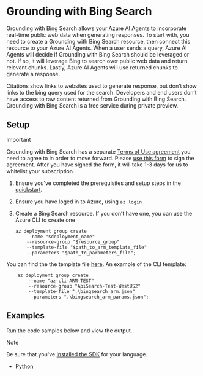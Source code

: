# Grounding with Bing Search 

Grounding with Bing Search allows your Azure AI Agents to incorporate real-time public web data when generating responses. To start with, you need to create a Grounding with Bing Search resource, then connect this resource to your Azure AI Agents. When a user sends a query, Azure AI Agents will decide if Grounding with Bing Search should be leveraged or not. If so, it will leverage Bing to search over public web data and return relevant chunks. Lastly, Azure AI Agents will use returned chunks to generate a response.  

Citations show links to websites used to generate response, but don’t show links to the bing query used for the search. Developers and end users don’t have access to raw content returned from Grounding with Bing Search. Grounding with Bing Search is a free service during private preview. 	 

## Setup  

> [!IMPORTANT]
> Grounding with Bing Search has a separate [Terms of Use agreement](https://www.microsoft.com/en-us/bing/apis/grounding-legal-preview) you need to agree to in order to move forward. Please [use this form](https://forms.office.com/r/2j3Sgu8S9K) to sign the agreement. After you have signed the form, it will take 1-3 days for us to whitelist your subscription.

1. Ensure you've completed the prerequisites and setup steps in the [quickstart](../../quickstart.md).

1. Ensure you have loged in to Azure, using `az login`

1. Create a Bing Search resource. If you don’t have one, you can use the Azure CLI to create one 
    
    ```console
    az deployment group create​  
        --name "$deployment_name"​  
        --resource-group "$resource_group"​  
        --template-file "$path_to_arm_template_file"​  
        --parameters "$path_to_parameters_file";​  
    ```
You can find the the template file [here](../bingsearch_arm.json).
An example of the CLI template:
```console
    az deployment group create​  
        --name "az-cli-ARM-TEST"​  
        --resource-group "ApiSearch-Test-WestUS2"​  
        --template-file ".\bingsearch_arm.json"​  
        --parameters ".\bingsearch_arm_params.json";
```

## Examples

Run the code samples below and view the output. 

>[!NOTE]
> Be sure that you've [installed the SDK](../../quickstart.md#install-the-sdk-package) for your language.

* [Python](./python-sample.py)
